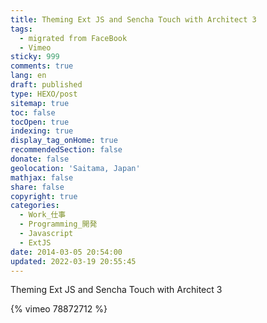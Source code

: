 ```yaml
---
title: Theming Ext JS and Sencha Touch with Architect 3
tags:
  - migrated from FaceBook
  - Vimeo
sticky: 999
comments: true
lang: en
draft: published
type: HEXO/post
sitemap: true
toc: false
tocOpen: true
indexing: true
display_tag_onHome: true
recommendedSection: false
donate: false
geolocation: 'Saitama, Japan'
mathjax: false
share: false
copyright: true
categories:
  - Work_仕事
  - Programming_開発
  - Javascript
  - ExtJS
date: 2014-03-05 20:54:00
updated: 2022-03-19 20:55:45
---
```

Theming Ext JS and Sencha Touch with Architect 3

{% vimeo 78872712 %}
